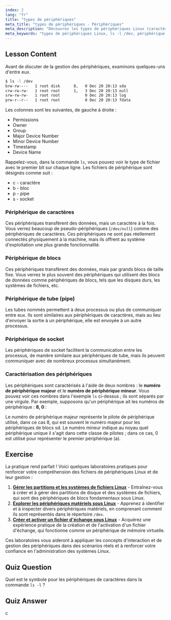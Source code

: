 ```yaml
---
index: 2
lang: "fr"
title: "types de périphériques"
meta_title: "types de périphériques - Périphériques"
meta_description: "Découvrez les types de périphériques Linux (caractère, bloc, tube, socket) et comment les identifier à l'aide de `ls -l /dev`. Comprenez les numéros de périphérique majeur/mineur. Tutoriel Linux pour débutants."
meta_keywords: "types de périphériques Linux, ls -l /dev, périphérique de caractères, périphérique de blocs, numéro de périphérique majeur mineur, tutoriel Linux, guide Linux, débutant"
---
```


## Lesson Content

Avant de discuter de la gestion des périphériques, examinons quelques-uns d'entre eux.

```bash
$ ls -l /dev
brw-rw----   1 root disk      8,   0 Dec 20 20:13 sda
crw-rw-rw-   1 root root      1,   3 Dec 20 20:13 null
srw-rw-rw-   1 root root           0 Dec 20 20:13 log
prw-r--r--   1 root root           0 Dec 20 20:13 fdata
```

Les colonnes sont les suivantes, de gauche à droite :

- Permissions
- Owner
- Group
- Major Device Number
- Minor Device Number
- Timestamp
- Device Name

Rappelez-vous, dans la commande `ls`, vous pouvez voir le type de fichier avec le premier bit sur chaque ligne. Les fichiers de périphérique sont désignés comme suit :

- c - caractère
- b - bloc
- p - pipe
- s - socket

### Périphérique de caractères

Ces périphériques transfèrent des données, mais un caractère à la fois. Vous verrez beaucoup de pseudo-périphériques (`/dev/null`) comme des périphériques de caractères. Ces périphériques ne sont pas réellement connectés physiquement à la machine, mais ils offrent au système d'exploitation une plus grande fonctionnalité.

### Périphérique de blocs

Ces périphériques transfèrent des données, mais par grands blocs de taille fixe. Vous verrez le plus souvent des périphériques qui utilisent des blocs de données comme périphériques de blocs, tels que les disques durs, les systèmes de fichiers, etc.

### Périphérique de tube (pipe)

Les tubes nommés permettent à deux processus ou plus de communiquer entre eux. Ils sont similaires aux périphériques de caractères, mais au lieu d'envoyer la sortie à un périphérique, elle est envoyée à un autre processus.

### Périphérique de socket

Les périphériques de socket facilitent la communication entre les processus, de manière similaire aux périphériques de tube, mais ils peuvent communiquer avec de nombreux processus simultanément.

### Caractérisation des périphériques

Les périphériques sont caractérisés à l'aide de deux nombres : le **numéro de périphérique majeur** et le **numéro de périphérique mineur**. Vous pouvez voir ces nombres dans l'exemple `ls` ci-dessus ; ils sont séparés par une virgule. Par exemple, supposons qu'un périphérique ait les numéros de périphérique : **8, 0** :

Le numéro de périphérique majeur représente le pilote de périphérique utilisé, dans ce cas 8, qui est souvent le numéro majeur pour les périphériques de blocs sd. Le numéro mineur indique au noyau quel périphérique unique il s'agit dans cette classe de pilotes ; dans ce cas, 0 est utilisé pour représenter le premier périphérique (a).

## Exercise

La pratique rend parfait ! Voici quelques laboratoires pratiques pour renforcer votre compréhension des fichiers de périphériques Linux et de leur gestion :

1. **[Gérer les partitions et les systèmes de fichiers Linux](https://labex.io/fr/labs/comptia-manage-linux-partitions-and-filesystems-590845)** - Entraînez-vous à créer et à gérer des partitions de disque et des systèmes de fichiers, qui sont des périphériques de blocs fondamentaux sous Linux.
2. **[Explorer les périphériques matériels sous Linux](https://labex.io/fr/labs/comptia-explore-hardware-devices-in-linux-590861)** - Apprenez à identifier et à inspecter divers périphériques matériels, en comprenant comment ils sont représentés dans le répertoire `/dev`.
3. **[Créer et activer un fichier d'échange sous Linux](https://labex.io/fr/labs/comptia-create-and-activate-a-swap-file-in-linux-590858)** - Acquérez une expérience pratique de la création et de l'activation d'un fichier d'échange, qui fonctionne comme un périphérique de mémoire virtuelle.

Ces laboratoires vous aideront à appliquer les concepts d'interaction et de gestion des périphériques dans des scénarios réels et à renforcer votre confiance en l'administration des systèmes Linux.

## Quiz Question

Quel est le symbole pour les périphériques de caractères dans la commande `ls -l` ?

## Quiz Answer

c
